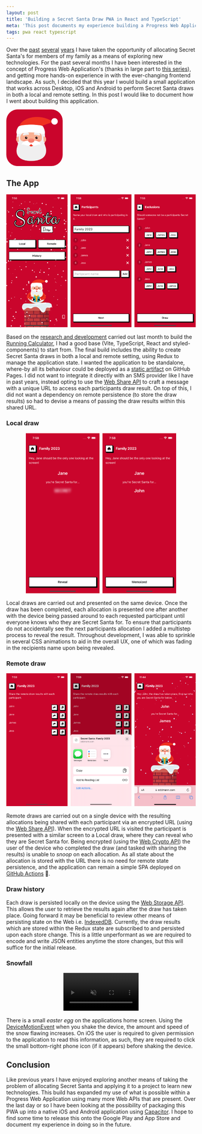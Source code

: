 ```yaml
---
layout: post
title: 'Building a Secret Santa Draw PWA in React and TypeScript'
meta: 'This post documents my experience building a Progress Web Application which performs Secret Santa draws in both a local and remote setting'
tags: pwa react typescript
---
```


Over the [past](https://eddmann.com/posts/allocating-and-notifying-secret-santas-via-email-using-clojure/) [several](https://eddmann.com/posts/building-a-secret-santa-allocator-and-sms-sender-using-a-raspberry-pi-pico-micropython-and-sim800l-module/) [years](https://eddmann.com/posts/allocating-secret-santas-using-an-aws-step-function-workflow-and-every-available-lambda-runtime/) I have taken the opportunity of allocating Secret Santa's for members of my family as a means of exploring new technologies.
For the past several months I have been interested in the concept of Progress Web Application's (thanks in large part to [this series](https://frontendmasters.com/courses/pwas/)), and getting more hands-on experience in with the ever-changing frontend landscape.
As such, I decided that this year I would build a small application that works across Desktop, iOS and Android to perform Secret Santa draws in both a local and remote setting.
In this post I would like to document how I went about building this application.

<!--more-->

<a href="https://eddmann.com/secret-santa-pwa/">
    <img src="/uploads/building-a-secret-santa-draw-pwa-in-react-and-typescript/app-icon.png" style="max-width:150px;border-radius:20%;margin:0 auto;" alt="Secret Santa Draw" />
</a>

## The App

<div style="display:flex;gap:0.5rem;flex-direction:row;margin:1rem 0 0;">
  <div>
    <img src="/uploads/building-a-secret-santa-draw-pwa-in-react-and-typescript/ios-main.png" alt="Main" />
  </div>
  <div>
    <img src="/uploads/building-a-secret-santa-draw-pwa-in-react-and-typescript/ios-participants.png" alt="Participants" />
  </div>
  <div>
    <img src="/uploads/building-a-secret-santa-draw-pwa-in-react-and-typescript/ios-exclusions.png" alt="Exclusions" />
  </div>
</div>

Based on the [research and development](https://eddmann.com/posts/building-a-running-calculator-pwa-in-react-and-typescript/) carried out last month to build the [Running Calculator](https://eddmann.com/running-calculator/), I had a good base (Vite, TypeScript, React and styled-components) to start from.
The final build includes the ability to create Secret Santa draws in both a local and remote setting, using Redux to manage the application state.
I wanted the application to be standalone, where-by all its behaviour could be deployed as a [static artifact](https://github.com/eddmann/secret-santa-pwa/blob/main/.github/workflows/release.yml) on GitHub Pages.
I did not want to integrate it directly with an SMS provider like I have in past years, instead opting to use the [Web Share API](https://developer.mozilla.org/en-US/docs/Web/API/Web_Share_API) to craft a message with a unique URL to access each participants draw result.
On top of this, I did not want a dependency on remote persistence (to store the draw results) so had to devise a means of passing the draw results within this shared URL.

### Local draw

<div style="display:flex;gap:0.5rem;flex-direction:row;margin:1rem auto 0;max-width:400px;">
  <div>
    <img src="/uploads/building-a-secret-santa-draw-pwa-in-react-and-typescript/ios-local-draw.png" alt="Local Draw" />
  </div>
  <div>
    <img src="/uploads/building-a-secret-santa-draw-pwa-in-react-and-typescript/ios-local-draw-reveal.png" alt="Local Draw Reveal" />
  </div>
</div>

Local draws are carried out and presented on the same device.
Once the draw has been completed, each allocation is presented one after another with the device being passed around to each requested participant until everyone knows who they are Secret Santa for.
To ensure that participants do not accidentally see the next participants allocation I added a multistep process to reveal the result.
Throughout development, I was able to sprinkle in several CSS animations to aid in the overall UX, one of which was fading in the recipients name upon being revealed.

### Remote draw

<div style="display:flex;gap:0.5rem;flex-direction:row;margin:1rem 0 0;">
  <div>
    <img src="/uploads/building-a-secret-santa-draw-pwa-in-react-and-typescript/ios-remote-draw.png" alt="Remote Draw" />
  </div>
  <div>
    <img src="/uploads/building-a-secret-santa-draw-pwa-in-react-and-typescript/ios-remote-draw-share.png" alt="Remote Draw Share" />
  </div>
  <div>
    <img src="/uploads/building-a-secret-santa-draw-pwa-in-react-and-typescript/ios-remote-draw-reveal.png" alt="Remote Draw Reveal" />
  </div>
</div>

Remote draws are carried out on a single device with the resulting allocations being shared with each participant via an encrypted URL (using the [Web Share API](https://developer.mozilla.org/en-US/docs/Web/API/Web_Share_API)).
When the encrypted URL is visited the participant is presented with a similar screen to a Local draw, where they can reveal who they are Secret Santa for.
Being encrypted (using the [Web Crypto API](https://developer.mozilla.org/en-US/docs/Web/API/Web_Crypto_API)) the user of the device who completed the draw (and tasked with sharing the results) is unable to _snoop_ on each allocation.
As all state about the allocation is stored with the URL there is no need for remote state persistence, and the application can remain a simple SPA deployed on [GitHub Actions](.github/workflows/release.yml) 🎉.

### Draw history

Each draw is persisted locally on the device using the [Web Storage API](https://developer.mozilla.org/en-US/docs/Web/API/Web_Storage_API).
This allows the user to retrieve the results again after the draw has taken place.
Going forward it may be beneficial to review other means of persisting state on the Web i.e. [IndexedDB](https://developer.mozilla.org/en-US/docs/Web/API/IndexedDB_API).
Currently, the draw results which are stored within the Redux state are subscribed to and persisted upon each store change.
This is a little unperformant as we are required to encode and write JSON entities anytime the store changes, but this will suffice for the initial release.

### Snowfall

<div style="margin:0 auto;max-width:200px">
  <video style="width:100%" controls muted>
    <source src="/uploads/building-a-secret-santa-draw-pwa-in-react-and-typescript/ios-loading.mp4" type="video/mp4">
  </video>
</div>

There is a small _easter egg_ on the applications home screen.
Using the [DeviceMotionEvent](https://developer.mozilla.org/en-US/docs/Web/API/DeviceMotionEvent) when you shake the device, the amount and speed of the snow flawing increases.
On iOS the user is required to given permission to the application to read this information, as such, they are required to click the small bottom-right phone icon (if it appears) before shaking the device.

## Conclusion

Like previous years I have enjoyed exploring another means of taking the problem of allocating Secret Santa and applying it to a project to learn new technologies.
This build has expanded my use of what is possible within a Progress Web Application using many more Web APIs that are present.
Over the last day or so I have been looking at the possibility of packaging this PWA up into a native iOS and Android application using [Capacitor](https://capacitorjs.com/).
I hope to find some time to release this onto the Google Play and App Store and document my experience in doing so in the future.
